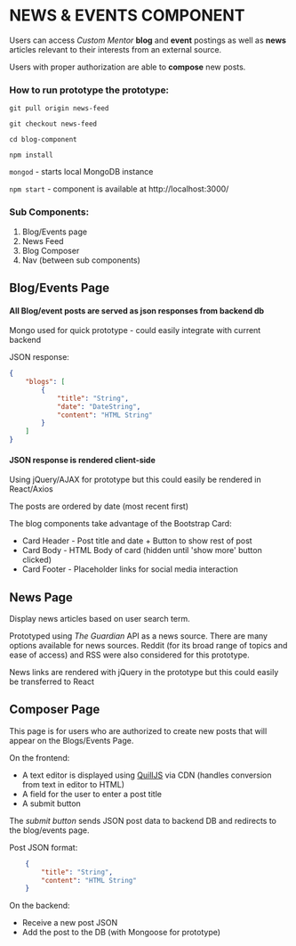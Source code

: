 # NEWS & EVENTS COMPONENT
Users can access *Custom Mentor* **blog** and **event** postings as well as **news** articles relevant to their interests from an external source.

Users with proper authorization are able to **compose** new posts.

### How to run prototype the prototype:
`git pull origin news-feed`

`git checkout news-feed`

`cd blog-component`

`npm install`

`mongod` - starts local MongoDB instance

`npm start` - component is available at http://localhost:3000/

### Sub Components:
1. Blog/Events page
2. News Feed
3. Blog Composer
4. Nav (between sub components)

## Blog/Events Page
#### All Blog/event posts are served as json responses from backend db
Mongo used for quick prototype - could easily integrate with current backend

JSON response:
```json
{
	"blogs": [
    	{
        	"title": "String",
            "date": "DateString",
            "content": "HTML String"
        }
    ]
}
```

#### JSON response is rendered client-side
Using jQuery/AJAX for prototype but this could easily be rendered in React/Axios

The posts are ordered by date (most recent first)

The blog components take advantage of the Bootstrap Card:
* Card Header - Post title and date + Button to show rest of post
* Card Body - HTML Body of card (hidden until 'show more' button clicked)
* Card Footer - Placeholder links for social media interaction

## News Page
Display news articles based on user search term.

Prototyped using *The Guardian* API as a news source. There are many options available for news sources. Reddit (for its broad range of topics and ease of access) and RSS were also considered for this prototype.

News links are rendered with jQuery in the prototype but this could easily be transferred to React

## Composer Page
This page is for users who are authorized to create new posts that will appear on the Blogs/Events Page.

On the frontend: 
* A text editor is displayed using [QuillJS](https://quilljs.com/) via CDN (handles conversion from text in editor to HTML)
* A field for the user to enter a post title
* A submit button

The *submit button* sends JSON post data to backend DB and redirects to the blog/events page.

Post JSON format:
```json
	{
    	"title": "String",
        "content": "HTML String"
    }
```

On the backend:
* Receive a new post JSON
* Add the post to the DB (with Mongoose for prototype)
